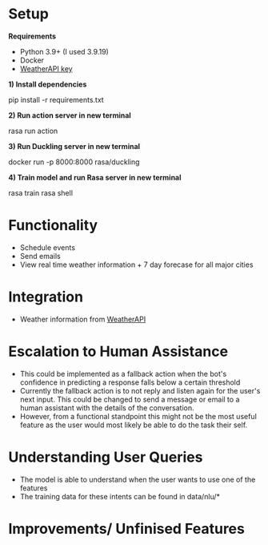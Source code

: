 # Setup
**Requirements**
- Python 3.9+ (I used 3.9.19)
- Docker
- [WeatherAPI key](https://www.weatherapi.com/)
  
**1) Install dependencies**

pip install -r requirements.txt

**2) Run action server in new terminal**

rasa run action

**3) Run Duckling server in new terminal**

docker run -p 8000:8000 rasa/duckling

**4) Train model and run Rasa server in new terminal**

rasa train
rasa shell

# Functionality
- Schedule events
- Send emails
- View real time weather information + 7 day forecase for all major cities

# Integration
- Weather information from [WeatherAPI](https://www.weatherapi.com/)

# Escalation to Human Assistance
- This could be implemented as a fallback action when the bot's confidence in predicting a response falls below a certain threshold
- Currently the fallback action is to not reply and listen again for the user's next input. This could be changed to send a message or email to a human assistant with the details of the conversation.
- However, from a functional standpoint this might not be the most useful feature as the user would most likely be able to do the task their self.
  
# Understanding User Queries
- The model is able to understand when the user wants to use one of the features
- The training data for these intents can be found in data/nlu/*
  
# Improvements/ Unfinised Features
